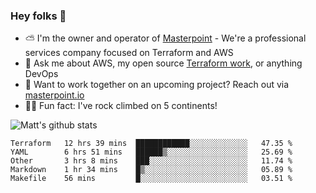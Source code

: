 

### Hey folks 👋

- ⛅️ I'm the owner and operator of [Masterpoint](https://masterpoint.io) - We're a professional services company focused on Terraform and AWS
- 💬 Ask me about AWS, my open source [Terraform work](https://github.com/masterpointio?q=terraform&type=&language=hcl), or anything DevOps
- 🔨 Want to work together on an upcoming project? Reach out via [masterpoint.io](https://masterpoint.io)
- 🧗‍♂️ Fun fact: I've rock climbed on 5 continents! 


![Matt's github stats](https://github-readme-stats.vercel.app/api?username=Gowiem&count_private=true&theme=cobalt&show_icons=true)

<!--START_SECTION:waka-->
```text
Terraform   12 hrs 39 mins  ████████████░░░░░░░░░░░░░   47.35 % 
YAML        6 hrs 51 mins   ██████▒░░░░░░░░░░░░░░░░░░   25.69 % 
Other       3 hrs 8 mins    ███░░░░░░░░░░░░░░░░░░░░░░   11.74 % 
Markdown    1 hr 34 mins    █▒░░░░░░░░░░░░░░░░░░░░░░░   05.89 % 
Makefile    56 mins         █░░░░░░░░░░░░░░░░░░░░░░░░   03.51 % 
```
<!--END_SECTION:waka-->
